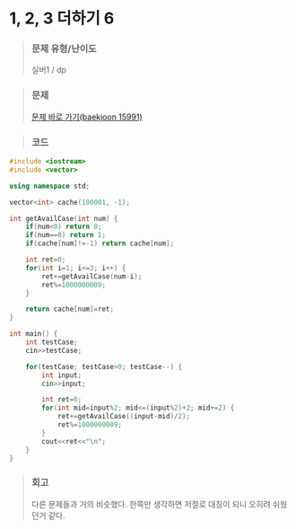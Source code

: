 1, 2, 3 더하기 6
====

>### 문제 유형/난이도
>실버1 / dp  

>### 문제
> <a href="https://www.acmicpc.net/problem/15991">문제 바로 가기(baekjoon 15991)</a>  

>### 코드
```C++
#include <iostream>
#include <vector>

using namespace std;

vector<int> cache(100001, -1);

int getAvailCase(int num) {
    if(num<0) return 0;
    if(num==0) return 1;
    if(cache[num]!=-1) return cache[num];

    int ret=0;
    for(int i=1; i<=3; i++) {
        ret+=getAvailCase(num-i);
        ret%=1000000009;
    }

    return cache[num]=ret;
}

int main() {
    int testCase;
    cin>>testCase;

    for(testCase; testCase>0; testCase--) {
        int input;
        cin>>input;

        int ret=0;
        for(int mid=input%2; mid<=(input%2)+2; mid+=2) {
            ret+=getAvailCase((input-mid)/2);
            ret%=1000000009;
        }
        cout<<ret<<"\n";
    }
}
```

>### 회고
>다른 문제들과 거의 비슷했다. 한쪽만 생각하면 저절로 대칭이 되니 오히려 쉬웠던거 같다.
